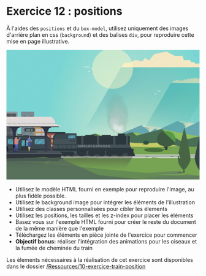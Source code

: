 # Exercice 12 : positions

À l'aides des `positions` et du `box-model`, utilisez uniquement des images d'arrière plan en css (`background`) et des balises `div`, pour reproduire cette mise en page illustrative.

![Mise en page à reproduire](../Ressources/10-exercice-train-position/exercice-train.jpg)

- Utilisez le modèle HTML fourni en exemple pour reproduire l'image, au plus fidèle possible.
- Utilisez le background image pour intégrer les éléments de l'illustration
- Utilisez des classes personnalisées pour cibler les élements
- Utilisez les positions, les tailles et les z-index pour placer les éléments
- Basez vous sur l'exemple HTML fourni pour créer le reste du document de la même manière que l'exemple
- Téléchargez les éléments en pièce jointe de l'exercice pour commencer
- **Objectif bonus:** réaliser l'intégration des animations pour les oiseaux et la fumée de cheminée du train

Les élements nécessaires à la réalisation de cet exercice sont disponibles dans le dossier [/Ressources/10-exercice-train-position](../Ressources/10-exercice-train-position/)
